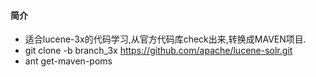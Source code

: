 #### 简介

- 适合lucene-3x的代码学习,从官方代码库check出来,转换成MAVEN项目.
- git clone -b branch_3x https://github.com/apache/lucene-solr.git
- ant get-maven-poms




